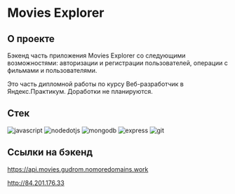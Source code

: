 # Movies Explorer

## О проекте
Бэкенд часть приложения Movies Explorer со следующими возможностями: авторизации и регистрации пользователей, операции с фильмами и пользователями.

Это часть дипломной работы по курсу Веб-разработчик в Яндекс.Практикум. Доработки не планируются.

## Стек
  
![javascript](https://user-images.githubusercontent.com/88783602/169494114-6ce33e63-d2f8-45fa-85d4-bca3b784a59e.png)
![nodedotjs](https://user-images.githubusercontent.com/88783602/169494149-1f7cecae-4137-4608-8b67-5a86a92046be.png)
![mongodb](https://user-images.githubusercontent.com/88783602/169494153-1693da59-b4ee-433b-91f4-9d96364eb616.png)
![express](https://user-images.githubusercontent.com/88783602/169494168-66a3fae7-a1a8-4d80-876c-e2a1b304438d.png)
![git](https://user-images.githubusercontent.com/88783602/169494218-afa3491c-ed75-4dbb-b114-f0c0a41b025b.png)
  
  
## Ссылки на бэкенд
https://api.movies.gudrom.nomoredomains.work

http://84.201.176.33
